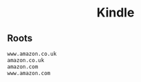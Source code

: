 


<h1 align="center">Kindle</h1>  


## Roots


```html
www.amazon.co.uk
amazon.co.uk
amazon.com
www.amazon.com
```  

<br>

